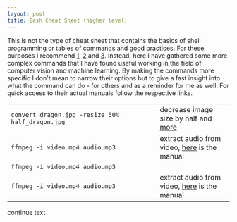 ```yaml
---
layout: post
title: Bash Cheat Sheet (higher level) 
---
```


This is not the type of cheat sheet that contains the basics of shell programming or tables of commands and good practices. For these purposes I recommend [1](http://johnstowers.co.nz/pages/bash-cheat-sheet.html), [2](https://learncodethehardway.org/unix/bash_cheat_sheet.pdf) and [3](https://gist.github.com/LeCoupa/122b12050f5fb267e75f). 
Instead, here I have gathered some more complex commands that I have found useful working in the field of computer vision and machine learning. By making the commands more specific I don't mean to narrow their options but to give a fast insight into what the command can do - for others and as a reminder for me as well. For quick access to their actual manuals follow the respective links.

<font size="2">
<table>
  <col width="67%">
  <col width="33%">
  <tr>
    <td><code>convert dragon.jpg -resize 50% half_dragon.jpg</code></td>
    <td>  decrease image size by half and <a href="http://www.imagemagick.org/Usage/resize/">more</a></td>
  </tr>
  <tr>
    <td><code>ffmpeg -i video.mp4 audio.mp3</code></td>
    <td>extract audio from video, <a href="http://ffmpeg.org/ffmpeg.html">here</a> is the manual</td>
  </tr>
  <tr>
    <td colspan="2"><code>ffmpeg -i video.mp4 audio.mp3</code></td>
  </tr>
  <tr>
    <td><code>ffmpeg -i video.mp4 audio.mp3</code></td>
    <td>extract audio from video, <a href="http://ffmpeg.org/ffmpeg.html">here</a> is the manual</td>
  </tr>
</table>  
</font>

<!--
<samp>convert dragon.jpg -resize 50% half_dragon.jpg</samp> | decrease image size by half and [more](http://www.imagemagick.org/Usage/resize/)
<samp>ffmpeg -i video.mp4 audio.mp3</samp> | extract audio from video, [here](http://ffmpeg.org/ffmpeg.html) is the manual
-->

continue text



